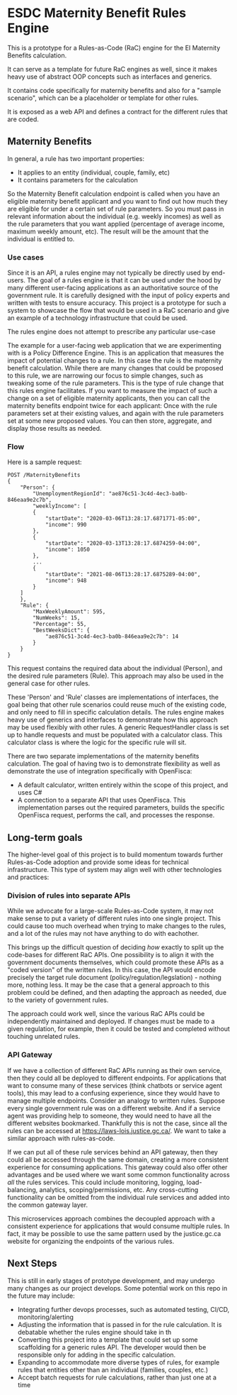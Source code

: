 # ESDC Maternity Benefit Rules Engine

This is a prototype for a Rules-as-Code (RaC) engine for the EI Maternity Benefits calculation. 

It can serve as a template for future RaC engines as well, since it makes heavy use of abstract OOP concepts such as interfaces and generics. 

It contains code specifically for maternity benefits and also for a "sample scenario", which can be a placeholder or template for other rules. 

It is exposed as a web API and defines a contract for the different rules that are coded.


## Maternity Benefits

In general, a rule has two important properties:
- It applies to an entity (individual, couple, family, etc)
- It contains parameters for the calculation

So the Maternity Benefit calculation endpoint is called when you have an eligible maternity benefit applicant and you want to find out how much they are eligible for under a certain set of rule parameters. So you must pass in relevant information about the individual (e.g. weekly incomes) as well as the rule parameters that you want applied (percentage of average income, maximum weekly amount, etc). The result will be the amount that the individual is entitled to. 

### Use cases

Since it is an API, a rules engine may not typically be directly used by end-users. The goal of a rules engine is that it can be used under the hood by many different user-facing applications as an authoritative source of the government rule. It is carefully designed with the input of policy experts and written with tests to ensure accuracy. This project is a prototype for such a system to showcase the flow that would be used in a RaC scenario and give an example of a technology infrastructure that could be used.

The rules engine does not attempt to prescribe any particular use-case 

The example for a user-facing web application that we are experimenting with is a Policy Difference Engine. This is an application that measures the impact of potential changes to a rule. In this case the rule is the maternity benefit calculation. While there are many changes that could be proposed to this rule, we are narrowing our focus to simple changes, such as tweaking some of the rule parameters. This is the type of rule change that this rules engine facilitates. If you want to measure the impact of such a change on a set of eligible maternity applicants, then you can call the maternity benefits endpoint twice for each applicant: Once with the rule parameters set at their existing values, and again with the rule parameters set at some new proposed values. You can then store, aggregate, and display those results as needed. 


### Flow

Here is a sample request:

```
POST /MaternityBenefits
{
    "Person": {
        "UnemploymentRegionId": "ae876c51-3c4d-4ec3-ba0b-846eaa9e2c7b",
        "weeklyIncome": [
        {
            "startDate": "2020-03-06T13:28:17.6871771-05:00",
            "income": 990
        },
        {
            "startDate": "2020-03-13T13:28:17.6874259-04:00",
            "income": 1050
        },
        ...
        {
            "startDate": "2021-08-06T13:28:17.6875289-04:00",
            "income": 948
        }
    ]
    },
    "Rule": {
        "MaxWeeklyAmount": 595,
        "NumWeeks": 15,
        "Percentage": 55,
        "BestWeeksDict": {
            "ae876c51-3c4d-4ec3-ba0b-846eaa9e2c7b": 14
        }
    }
}

```

This request contains the required data about the individual (Person), and the desired rule parameters (Rule). This approach may also be used in the general case for other rules.

These 'Person' and 'Rule' classes are implementations of interfaces, the goal being that other rule scenarios could reuse much of the existing code, and only need to fill in specific calculation details. The rules engine makes heavy use of generics and interfaces to demonstrate how this approach may be used flexibly with other rules. A generic RequestHandler class is set up to handle requests and must be populated with a calculator class. This calculator class is where the logic for the specific rule will sit.

There are two separate implementations of the maternity benefits calculation. The goal of having two is to demonstrate flexibility as well as demonstrate the use of integration specifically with OpenFisca:
- A default calculator, written entirely within the scope of this project, and uses C#
- A connection to a separate API that uses OpenFisca. This implementation parses out the required parameters, builds the specific OpenFisca request, performs the call, and processes the response.

## Long-term goals

The higher-level goal of this project is to build momentum towards further Rules-as-Code adoption and provide some ideas for technical infrastructure. This type of system may align well with other technologies and practices:

### Division of rules into separate APIs

While we advocate for a large-scale Rules-as-Code system, it may not make sense to put a variety of different rules into one single project. This could cause too much overhead when trying to make changes to the rules, and a lot of the rules may not have anything to do with eachother.

This brings up the difficult question of deciding *how* exactly to split up the code-bases for different RaC APIs. One possibility is to align it with the government documents themselves, which could promote these APIs as a "coded version" of the written rules. In this case, the API would encode precisely the target rule document (policy/regulation/legslation) - nothing more, nothing less. It may be the case that a general approach to this problem could be defined, and then adapting the approach as needed, due to the variety of government rules.

The approach could work well, since the various RaC APIs could be independently maintained and deployed. If changes must be made to a given regulation, for example, then it could be tested and completed without touching unrelated rules.

### API Gateway

If we have a collection of different RaC APIs running as their own service, then they could all be deployed to different endpoints. For applications that want to consume many of these services (think chatbots or service agent tools), this may lead to a confusing experience, since they would have to manage multiple endpoints. Consider an analogy to written rules. Suppose every single government rule was on a different website. And if a service agent was providing help to someone, they would need to have all the different websites bookmarked. Thankfully this is not the case, since all the rules can be accessed at https://laws-lois.justice.gc.ca/. We want to take a similar approach with rules-as-code. 

If we can put all of these rule services behind an API gateway, then they could all be accessed through the same domain, creating a more consistent experience for consuming applications. This gateway could also offer other advantages and be used where we want some common functionality across *all* the rules services. This could include monitoring, logging, load-balancing, analytics, scoping/permissions, etc. Any cross-cutting functionality can be omitted from the individual rule services and added into the common gateway layer. 

This microservices approach combines the decoupled approach with a consistent experience for applications that would consume multiple rules. In fact, it may be possible to use the same pattern used by the justice.gc.ca website for organizing the endpoints of the various rules. 


## Next Steps

This is still in early stages of prototype development, and may undergo many changes as our project develops. Some potential work on this repo in the future may include:
- Integrating further devops processes, such as automated testing, CI/CD, monitoring/alerting
- Adjusting the information that is passed in for the rule calculation. It is debatable whether the rules engine should take in th
- Converting this project into a template that could set up some scaffolding for a generic rules API. The developer would then be responsible only for adding in the specific calculation. 
- Expanding to accommodate more diverse types of rules, for example rules that entities other than an individual (families, couples, etc.)
- Accept batch requests for rule calculations, rather than just one at a time
